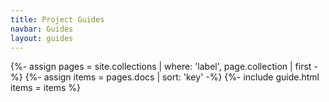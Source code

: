 ```yaml
---
title: Project Guides
navbar: Guides
layout: guides
---
```


{%- assign pages = site.collections | where: 'label', page.collection | first -%}
{%- assign items = pages.docs | sort: 'key' -%}
{%- include guide.html items = items %}
